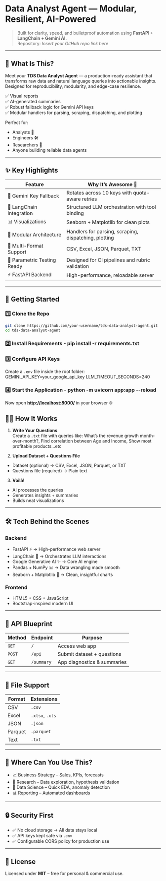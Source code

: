 # Data Analyst Agent — Modular, Resilient, AI-Powered  
> Built for clarity, speed, and bulletproof automation using **FastAPI + LangChain + Gemini AI.**  
> Repository: *Insert your GitHub repo link here*

---

## 📌 What Is This?

Meet your **TDS Data Analyst Agent** — a production-ready assistant that transforms raw data and natural language queries into actionable insights.  
Designed for reproducibility, modularity, and edge-case resilience.

✅ Visual reports  
✅ AI-generated summaries  
✅ Robust fallback logic for Gemini API keys  
✅ Modular handlers for parsing, scraping, dispatching, and plotting  

Perfect for:  
- Analysts 🧾  
- Engineers 🛠️  
- Researchers 🔬  
- Anyone building reliable data agents  

---

## ✨ Key Highlights  

| Feature                      | Why It’s Awesome 🚀 |
|-----------------------------|----------------------|
| 🔁 Gemini Key Fallback       | Rotates across 10 keys with quota-aware retries |
| 🧠 LangChain Integration     | Structured LLM orchestration with tool binding |
| 📊 Visualizations            | Seaborn + Matplotlib for clean plots |
| 🧼 Modular Architecture      | Handlers for parsing, scraping, dispatching, plotting |
| 📂 Multi-Format Support      | CSV, Excel, JSON, Parquet, TXT |
| 🧪 Parametric Testing Ready  | Designed for CI pipelines and rubric validation |
| ⚡ FastAPI Backend           | High-performance, reloadable server |

---

## 🚀 Getting Started  

### 1️⃣ Clone the Repo  
```bash
git clone https://github.com/your-username/tds-data-analyst-agent.git
cd tds-data-analyst-agent
```

### 2️⃣ Install Requirements  - pip install -r requirements.txt

### 3️⃣ Configure API Keys  
Create a `.env` file inside the root folder:  
GEMINI_API_KEY=your_google_api_key
LLM_TIMEOUT_SECONDS=240


### 4️⃣ Start the Application  - python -m uvicorn app:app --reload

Now open [**http://localhost:8000/**](http://localhost:8000/) in your browser 🌐  

## 🧑‍💻 How It Works  

1. **Write Your Questions**  
   Create a `.txt` file with queries like:  What’s the revenue growth month-over-month?, Find correlation between Age and Income, Show most profitable products...etc

2. **Upload Dataset + Questions File**  
- Dataset (optional) → CSV, Excel, JSON, Parquet, or TXT  
- Questions file (required) → Plain text  

3. **Voilà!**  
- AI processes the queries  
- Generates insights + summaries  
- Builds neat visualizations  

---

## 🛠 Tech Behind the Scenes  

### Backend  
- FastAPI ⚡ → High-performance web server  
- LangChain 🧠 → Orchestrates LLM interactions  
- Google Generative AI ✨ → Core AI engine  
- Pandas + NumPy 📊 → Data wrangling made smooth  
- Seaborn + Matplotlib 🎨 → Clean, insightful charts  

### Frontend  
- HTML5 + CSS + JavaScript  
- Bootstrap-inspired modern UI  

---

## 🔧 API Blueprint  

| Method | Endpoint  | Purpose |
|--------|-----------|----------|
| `GET`  | `/`       | Access web app |
| `POST` | `/api`    | Submit dataset + questions |
| `GET`  | `/summary`| App diagnostics & summaries |

---

## 📂 File Support  

| Format | Extensions |
|--------|------------|
| CSV    | `.csv`     |
| Excel  | `.xlsx`, `.xls` |
| JSON   | `.json`    |
| Parquet| `.parquet` |
| Text   | `.txt`     |

---

## 🎯 Where Can You Use This?  

- 📈 Business Strategy – Sales, KPIs, forecasts  
- 🔬 Research – Data exploration, hypothesis validation  
- 🤖 Data Science – Quick EDA, anomaly detection  
- 📊 Reporting – Automated dashboards  

---

## 🔒 Security First  
- ✅ No cloud storage → All data stays local  
- ✅ API keys kept safe via `.env`  
- ✅ Configurable CORS policy for production use  

---

## 📜 License  

Licensed under **MIT** – free for personal & commercial use. 





  
